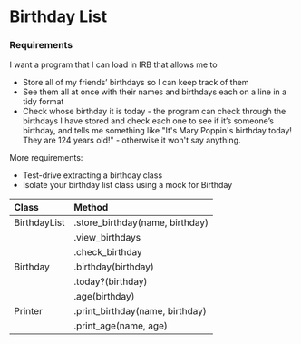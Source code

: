 # Birthday List

### Requirements

I want a program that I can load in IRB that allows me to
- Store all of my friends’ birthdays so I can keep track of them
- See them all at once with their names and birthdays each on a line in a tidy format
- Check whose birthday it is today - the program can check through the birthdays I have stored and check each one to see if it’s someone’s birthday, and tells me something like "It's Mary Poppin's birthday today! They are 124 years old!" - otherwise it won't say anything.

More requirements:
- Test-drive extracting a birthday class
- Isolate your birthday list class using a mock for Birthday

|    **Class**       |  **Method**   |  
|     :--            |  :--          |  
|  BirthdayList      |  .store_birthday(name, birthday) |
|                    |   .view_birthdays                |
|                    |   .check_birthday                |
|  Birthday          |   .birthday(birthday)            |
|                    |    .today?(birthday)             |
|                    |   .age(birthday)                 |
| Printer            |   .print_birthday(name, birthday)|
|                    |   .print_age(name, age)          |
  


